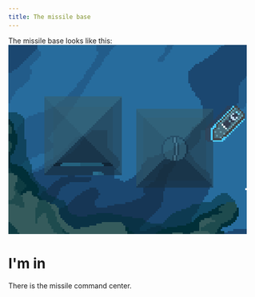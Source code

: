 ```yaml
---
title: The missile base
---
```


The missile base looks like this:
![Missile base](map_missile_base.png)

# I'm in
There is the missile command center.
